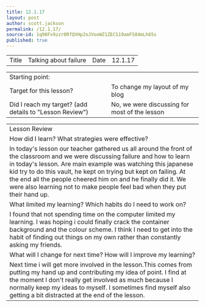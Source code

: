 ```yaml
---
title: 12.1.17
layout: post
author: scott.jackson
permalink: /12.1.17/
source-id: 1q90Fv9zzr0RfQVHp2oJVooWZ1ZECS19amFS84mLh65s
published: true
---
```

<table>
  <tr>
    <td>Title</td>
    <td>Talking about failure</td>
    <td>Date</td>
    <td>12.1.17</td>
  </tr>
</table>


<table>
  <tr>
    <td>Starting point:</td>
    <td></td>
  </tr>
  <tr>
    <td>Target for this lesson?</td>
    <td>To change my layout of my blog</td>
  </tr>
  <tr>
    <td>Did I reach my target? 
(add details to "Lesson Review")</td>
    <td>No, we were discussing for most of the lesson</td>
  </tr>
</table>


<table>
  <tr>
    <td>Lesson Review</td>
  </tr>
  <tr>
    <td>How did I learn? What strategies were effective? </td>
  </tr>
  <tr>
    <td>In today's lesson our teacher gathered us all around the front of the classroom and we were discussing failure and how to learn in today's lesson. Are main example was watching this japanese kid try to do this vault, he kept on trying but kept on failing. At the end all the people cheered him on and he finally did it. We were also learning not to make people feel bad when they put their hand up.</td>
  </tr>
  <tr>
    <td>What limited my learning? Which habits do I need to work on? </td>
  </tr>
  <tr>
    <td>I found that not spending time on the computer limited my learning. I was hoping i could finally crack the container background and the colour scheme. I think I need to get into the habit of finding out things on my own rather than constantly asking my friends.</td>
  </tr>
  <tr>
    <td>What will I change for next time? How will I improve my learning?</td>
  </tr>
  <tr>
    <td>Next time i will get more involved in the lesson.This comes from putting my hand up and contributing my idea of point. I find at the moment I don't really get involved as much because I normally keep my ideas to myself. I sometimes find myself also getting a bit distracted at the end of the lesson.</td>
  </tr>
</table>


